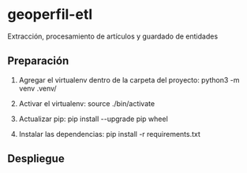 # geoperfil-etl
Extracción, procesamiento de artículos y guardado de entidades

## Preparación

1. Agregar el virtualenv dentro de la carpeta del proyecto: python3 -m venv .venv/

2. Activar el virtualenv: source ./bin/activate

3. Actualizar pip: pip install --upgrade pip wheel

4. Instalar las dependencias: pip install -r requirements.txt

## Despliegue



